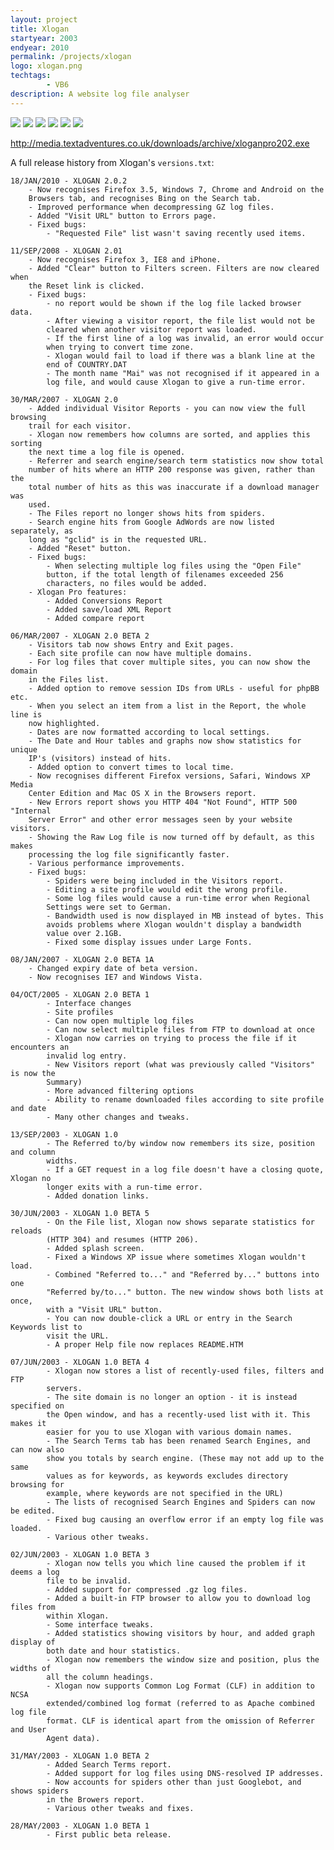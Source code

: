 ```yaml
---
layout: project
title: Xlogan
startyear: 2003
endyear: 2010
permalink: /projects/xlogan
logo: xlogan.png
techtags:
        - VB6
description: A website log file analyser
---
```


![](/images/projects/screenshots/xlogan1.png)
![](/images/projects/screenshots/xlogan2.png)
![](/images/projects/screenshots/xlogan3.png)
![](/images/projects/screenshots/xlogan4.png)
![](/images/projects/screenshots/xlogan5.png)
![](/images/projects/screenshots/xlogan6.png)

<http://media.textadventures.co.uk/downloads/archive/xloganpro202.exe>

A full release history from Xlogan's `versions.txt`:

    18/JAN/2010 - XLOGAN 2.0.2
        - Now recognises Firefox 3.5, Windows 7, Chrome and Android on the
        Browsers tab, and recognises Bing on the Search tab.
        - Improved performance when decompressing GZ log files.
        - Added "Visit URL" button to Errors page.
        - Fixed bugs:
            - "Requested File" list wasn't saving recently used items.

    11/SEP/2008 - XLOGAN 2.01
        - Now recognises Firefox 3, IE8 and iPhone.
        - Added "Clear" button to Filters screen. Filters are now cleared when
        the Reset link is clicked.
        - Fixed bugs:
            - no report would be shown if the log file lacked browser data.
            - After viewing a visitor report, the file list would not be
            cleared when another visitor report was loaded.
            - If the first line of a log was invalid, an error would occur
            when trying to convert time zone.
            - Xlogan would fail to load if there was a blank line at the
            end of COUNTRY.DAT
            - The month name "Mai" was not recognised if it appeared in a
            log file, and would cause Xlogan to give a run-time error.

    30/MAR/2007 - XLOGAN 2.0
        - Added individual Visitor Reports - you can now view the full browsing
        trail for each visitor.
        - Xlogan now remembers how columns are sorted, and applies this sorting
        the next time a log file is opened.
        - Referrer and search engine/search term statistics now show total
        number of hits where an HTTP 200 response was given, rather than the
        total number of hits as this was inaccurate if a download manager was
        used.
        - The Files report no longer shows hits from spiders.
        - Search engine hits from Google AdWords are now listed separately, as
        long as "gclid" is in the requested URL.
        - Added "Reset" button.
        - Fixed bugs:
            - When selecting multiple log files using the "Open File"
            button, if the total length of filenames exceeded 256
            characters, no files would be added.
        - Xlogan Pro features:
            - Added Conversions Report
            - Added save/load XML Report
            - Added compare report

    06/MAR/2007 - XLOGAN 2.0 BETA 2
        - Visitors tab now shows Entry and Exit pages.
        - Each site profile can now have multiple domains.
        - For log files that cover multiple sites, you can now show the domain
        in the Files list.
        - Added option to remove session IDs from URLs - useful for phpBB etc.
        - When you select an item from a list in the Report, the whole line is
        now highlighted.
        - Dates are now formatted according to local settings.
        - The Date and Hour tables and graphs now show statistics for unique
        IP's (visitors) instead of hits.
        - Added option to convert times to local time.
        - Now recognises different Firefox versions, Safari, Windows XP Media
        Center Edition and Mac OS X in the Browsers report.
        - New Errors report shows you HTTP 404 "Not Found", HTTP 500 "Internal
        Server Error" and other error messages seen by your website visitors.
        - Showing the Raw Log file is now turned off by default, as this makes
        processing the log file significantly faster.
        - Various performance improvements.
        - Fixed bugs:
            - Spiders were being included in the Visitors report.
            - Editing a site profile would edit the wrong profile.
            - Some log files would cause a run-time error when Regional
            Settings were set to German.
            - Bandwidth used is now displayed in MB instead of bytes. This
            avoids problems where Xlogan wouldn't display a bandwidth
            value over 2.1GB.
            - Fixed some display issues under Large Fonts.

    08/JAN/2007 - XLOGAN 2.0 BETA 1A
        - Changed expiry date of beta version.
        - Now recognises IE7 and Windows Vista.

    04/OCT/2005 - XLOGAN 2.0 BETA 1
            - Interface changes
            - Site profiles
            - Can now open multiple log files
            - Can now select multiple files from FTP to download at once
            - Xlogan now carries on trying to process the file if it encounters an
            invalid log entry.
            - New Visitors report (what was previously called "Visitors" is now the
            Summary)
            - More advanced filtering options
            - Ability to rename downloaded files according to site profile and date
            - Many other changes and tweaks.

    13/SEP/2003 - XLOGAN 1.0
            - The Referred to/by window now remembers its size, position and column
            widths.
            - If a GET request in a log file doesn't have a closing quote, Xlogan no
            longer exits with a run-time error.
            - Added donation links.

    30/JUN/2003 - XLOGAN 1.0 BETA 5
            - On the File list, Xlogan now shows separate statistics for reloads
            (HTTP 304) and resumes (HTTP 206).
            - Added splash screen.
            - Fixed a Windows XP issue where sometimes Xlogan wouldn't load.
            - Combined "Referred to..." and "Referred by..." buttons into one
            "Referred by/to..." button. The new window shows both lists at once,
            with a "Visit URL" button.
            - You can now double-click a URL or entry in the Search Keywords list to
            visit the URL.
            - A proper Help file now replaces README.HTM

    07/JUN/2003 - XLOGAN 1.0 BETA 4
            - Xlogan now stores a list of recently-used files, filters and FTP
            servers.
            - The site domain is no longer an option - it is instead specified on
            the Open window, and has a recently-used list with it. This makes it
            easier for you to use Xlogan with various domain names.
            - The Search Terms tab has been renamed Search Engines, and can now also
            show you totals by search engine. (These may not add up to the same
            values as for keywords, as keywords excludes directory browsing for
            example, where keywords are not specified in the URL)
            - The lists of recognised Search Engines and Spiders can now be edited.
            - Fixed bug causing an overflow error if an empty log file was loaded.
            - Various other tweaks.

    02/JUN/2003 - XLOGAN 1.0 BETA 3
            - Xlogan now tells you which line caused the problem if it deems a log
            file to be invalid.
            - Added support for compressed .gz log files.
            - Added a built-in FTP browser to allow you to download log files from
            within Xlogan.
            - Some interface tweaks.
            - Added statistics showing visitors by hour, and added graph display of
            both date and hour statistics.
            - Xlogan now remembers the window size and position, plus the widths of
            all the column headings.
            - Xlogan now supports Common Log Format (CLF) in addition to NCSA
            extended/combined log format (referred to as Apache combined log file
            format. CLF is identical apart from the omission of Referrer and User
            Agent data).

    31/MAY/2003 - XLOGAN 1.0 BETA 2
            - Added Search Terms report.
            - Added support for log files using DNS-resolved IP addresses.
            - Now accounts for spiders other than just Googlebot, and shows spiders
            in the Browers report.
            - Various other tweaks and fixes.

    28/MAY/2003 - XLOGAN 1.0 BETA 1
            - First public beta release.